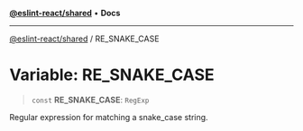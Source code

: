 [**@eslint-react/shared**](../README.md) • **Docs**

***

[@eslint-react/shared](../README.md) / RE\_SNAKE\_CASE

# Variable: RE\_SNAKE\_CASE

> `const` **RE\_SNAKE\_CASE**: `RegExp`

Regular expression for matching a snake_case string.
